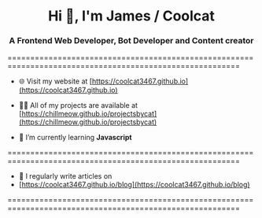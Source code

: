 <h1 align="center">Hi 👋, I'm James / Coolcat</h1>
<h3 align="center">A Frontend Web Developer, Bot Developer and Content creator</h3>

=========================================================================================================

- 🌐 Visit my website at [https://coolcat3467.github.io](https://coolcat3467.github.io)

- 👨‍💻 All of my projects are available at [https://chillmeow.github.io/projectsbycat](https://chillmeow.github.io/projectsbycat)

- 🌱 I’m currently learning **Javascript**

=========================================================================================================
- 📝 I regularly write articles on
- [https://coolcat3467.github.io/blog](https://coolcat3467.github.io/blog)

=========================================================================================================

